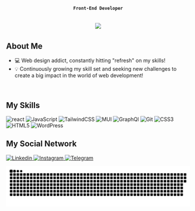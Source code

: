 <div align="center">
  
  **`Front-End Developer`**
  
  </div>

<h2 align="center">
  <img
    src="https://readme-typing-svg.herokuapp.com/?font=Aptos&color=0AB952&size=35&center=true&vCenter=true&width=500&height=70&duration=5500&lines=Hi!+I'm+Mohammadreza+Ghadiri.;Nice+to+meet+you+👋"
  />
</h2>


## **About Me**


<!--- GhMamadreza84/GhMamadreza84 is a ✨ special ✨ repository because its `README.md` (this file) appears on your GitHub profile. You can click the Preview link to take a look at your changes. --->

<ul>
  <li>💻 Web design addict, constantly hitting "refresh" on my skills!</li>

  <li>
    💡 Continuously growing my skill set and seeking new challenges to create a big impact in the world of web development!
  </li>
</ul>


</br>


## **My Skills**


<p>
  <img
    alt="react"
    src="https://img.shields.io/badge/react-%2320232a.svg?style=for-the-badge&logo=react&logoColor=%2361DAFB"
  />
  <img
    alt="JavaScript"
    src="https://img.shields.io/badge/javascript-%23323330.svg?style=for-the-badge&logo=javascript&logoColor=%23F7DF1E"
  />
  <img
    alt="TailwindCSS"
    src="https://img.shields.io/badge/tailwindcss-%2338B2AC.svg?style=for-the-badge&logo=tailwind-css&logoColor=white"
  />
  <img
    alt="MUI"
    src="https://img.shields.io/badge/MUI-%231572B6.svg?style=for-the-badge&logo=mui&logoColor=white"
  />
  <img
    alt="GraphQl"
    src="https://img.shields.io/badge/GraphQl-%2320232a.svg?style=for-the-badge&logo=graphql&logoColor=white"
  />
  <img
    alt="Git"
    src="https://img.shields.io/badge/git-%23F05033.svg?style=for-the-badge&logo=git&logoColor=white"
  />
  <img
    alt="CSS3"
    src="https://img.shields.io/badge/css3-%231572B6.svg?style=for-the-badge&logo=css3&logoColor=white"
  />
  <img
    alt="HTML5"
    src="https://img.shields.io/badge/html5-%23E34F26.svg?style=for-the-badge&logo=html5&logoColor=white"
  />
  <img
    alt="WordPress"
    src="https://img.shields.io/badge/WordPress-%23117AC9.svg?style=for-the-badge&logo=WordPress&logoColor=white"
  />
</p>

## **My Social Network**

<a href="https://www.linkedin.com/in/mohammadreza-ghadiri-490ba0296/">
  <img
    alt="Linkedin"
    src="https://img.shields.io/badge/Linkedin-2CA5E0?style=for-the-badge&logo=linkedin&logoColor=white"
  />
</a>
<a href="https://www.instagram.com/gh_mamadreza">
  <img
    alt="Instagram"
    src="https://img.shields.io/badge/Instagram-%23E4405F.svg?style=for-the-badge&logo=Instagram&logoColor=white"
  />
</a>
<a href="https://t.me/Gh_Mamadreza">
  <img
    alt="Telegram"
    src="https://img.shields.io/badge/Telegram-2CA5E0?style=for-the-badge&logo=telegram&logoColor=white"
  />
</a>
<p align="center">
  <img width="1000" src="assets/github-snake.svg" alt="snake" />
</p>

